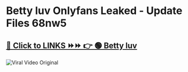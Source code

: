 
 # Betty luv Onlyfans Leaked - Update Files 68nw5

## <h2><a href="https://clipsfans.com/Betty_luv&ref=git">🔗 Click to LINKS ⏩⏩ 👉 🟢 Betty luv </a></h2>

<a href="https://clipsfans.com/Betty_luv&ref=git" rel="nofollow" data-target="animated-image.originalLink"><img src="https://i.ibb.co.com/xMMVF88/686577567.gif" alt="Viral Video Original" style="max-width: 100%; display: inline-block;" data-target="animated-image.originalImage"></a>


